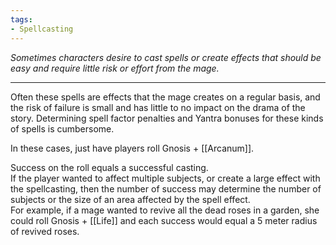 ```yaml
---
tags:
- Spellcasting
---
```


_Sometimes characters desire to cast spells or create effects that should be easy and require little risk or effort from the mage._

---

Often these spells are effects that the mage creates on a regular basis, and the risk of failure is small and has little to no impact on the drama of the story. Determining spell factor penalties and Yantra bonuses for these kinds of spells is cumbersome.

In these cases, just have players roll Gnosis + [[Arcanum]].

Success on the roll equals a successful casting.\
If the player wanted to affect multiple subjects, or create a large effect with the spellcasting, then the number of success may determine the number of subjects or the size of an area affected by the spell effect.\
For example, if a mage wanted to revive all the dead roses in a garden, she could roll Gnosis + [[Life]] and each success would equal a 5 meter radius of revived roses.